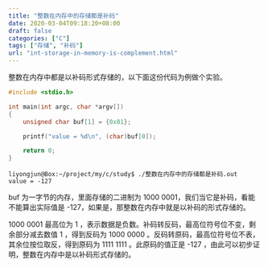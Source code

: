 ```yaml
---
title: "整数在内存中的存储都是补码"
date: 2020-03-04T09:18:20+08:00
draft: false
categories: ["C"]
tags: ["存储", "补码"]
url: "int-storage-in-memory-is-complement.html"
---
```


整数在内存中都是以补码形式存储的，以下面这份代码为例做个实验。

```c
#include <stdio.h>

int main(int argc, char *argv[])
{
    unsigned char buf[1] = {0x81};

    printf("value = %d\n", (char)buf[0]);

    return 0;
}
```

```shell
liyongjun@Box:~/project/my/c/study$ ./整数在内存中的存储都是补码.out 
value = -127
```



buf 为一字节的内存，里面存储的二进制为 1000 0001，我们当它是补码，看能不能算出实际值是 -127，如果是，那整数在内存中就是以补码的形式存储的。

1000 0001 最高位为 1 ，表示数据是负数。补码转反码，最高位符号位不变，剩余部分减去数值 1 ，得到反码为 1000 0000 。反码转原码，最高位符号位不表，其余位按位取反，得到原码为 1111 1111 。此原码的值正是 -127 ，由此可以初步证明，整数在内存中是以补码形式存储的。
